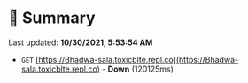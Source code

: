 # 📖 Summary
Last updated: **10/30/2021, 5:53:54 AM**

- `GET` [https://Bhadwa-sala.toxicblte.repl.co](https://Bhadwa-sala.toxicblte.repl.co) - **Down** (120125ms)
